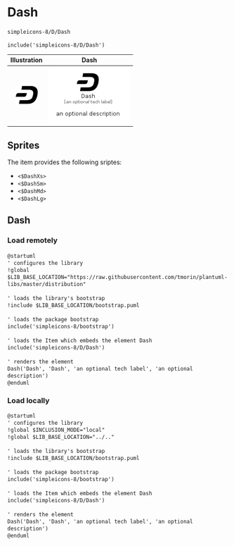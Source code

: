 # Dash


```text
simpleicons-8/D/Dash
```

```text
include('simpleicons-8/D/Dash')
```



| Illustration | Dash |
| :---: | :---: |
| ![illustration for Illustration](../../simpleicons-8/D/Dash.png) | ![illustration for Dash](../../simpleicons-8/D/Dash.Local.png) |



## Sprites
The item provides the following sriptes:

- `<$DashXs>`
- `<$DashSm>`
- `<$DashMd>`
- `<$DashLg>`





## Dash

### Load remotely
```plantuml
@startuml
' configures the library
!global $LIB_BASE_LOCATION="https://raw.githubusercontent.com/tmorin/plantuml-libs/master/distribution"

' loads the library's bootstrap
!include $LIB_BASE_LOCATION/bootstrap.puml

' loads the package bootstrap
include('simpleicons-8/bootstrap')

' loads the Item which embeds the element Dash
include('simpleicons-8/D/Dash')

' renders the element
Dash('Dash', 'Dash', 'an optional tech label', 'an optional description')
@enduml
```

### Load locally
```plantuml
@startuml
' configures the library
!global $INCLUSION_MODE="local"
!global $LIB_BASE_LOCATION="../.."

' loads the library's bootstrap
!include $LIB_BASE_LOCATION/bootstrap.puml

' loads the package bootstrap
include('simpleicons-8/bootstrap')

' loads the Item which embeds the element Dash
include('simpleicons-8/D/Dash')

' renders the element
Dash('Dash', 'Dash', 'an optional tech label', 'an optional description')
@enduml
```

